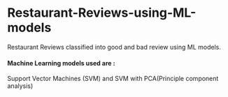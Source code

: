 # Restaurant-Reviews-using-ML-models
Restaurant Reviews classified into good and bad review using ML models.

#### Machine Learning models used are :
Support Vector Machines (SVM) and SVM with PCA(Principle component analysis)

